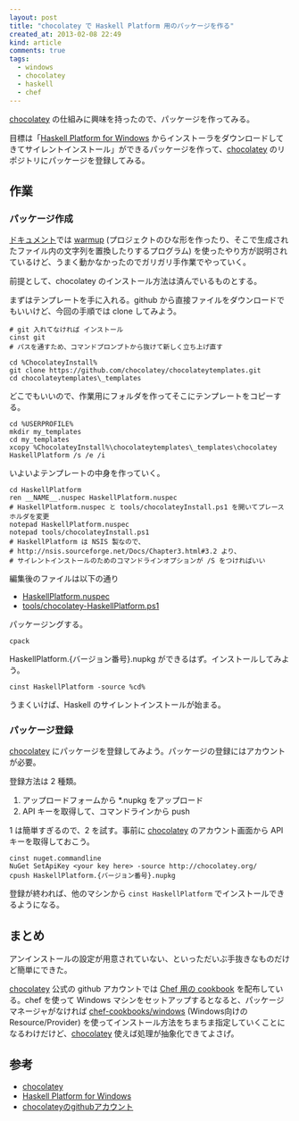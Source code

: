 ```yaml
---
layout: post
title: "chocolatey で Haskell Platform 用のパッケージを作る"
created_at: 2013-02-08 22:49
kind: article
comments: true
tags:
  - windows
  - chocolatey
  - haskell
  - chef
---
```


[chocolatey] の仕組みに興味を持ったので、パッケージを作ってみる。

<!-- more -->

目標は「[Haskell Platform for Windows] からインストーラをダウンロードしてきてサイレントインストール」ができるパッケージを作って、[chocolatey] のリポジトリにパッケージを登録してみる。

## 作業

### パッケージ作成

[ドキュメント](https://github.com/chocolatey/chocolatey/wiki/CreatePackages)では [warmup] (プロジェクトのひな形を作ったり、そこで生成されたファイル内の文字列を置換したりするプログラム) を使ったやり方が説明されているけど、うまく動かなかったのでガリガリ手作業でやっていく。

前提として、chocolatey のインストール方法は済んでいるものとする。

まずはテンプレートを手に入れる。github から直接ファイルをダウンロードでもいいけど、今回の手順では clone してみよう。

    # git 入れてなければ インストール
    cinst git
    # パスを通すため、コマンドプロンプトから抜けて新しく立ち上げ直す

    cd %ChocolateyInstall%
    git clone https://github.com/chocolatey/chocolateytemplates.git
    cd chocolateytemplates\_templates

どこでもいいので、作業用にフォルダを作ってそこにテンプレートをコピーする。

    cd %USERPROFILE%
    mkdir my_templates
    cd my_templates
    xcopy %ChocolateyInstall%\chocolateytemplates\_templates\chocolatey HaskellPlatform /s /e /i

いよいよテンプレートの中身を作っていく。

    cd HaskellPlatform
    ren __NAME__.nuspec HaskellPlatform.nuspec 
    # HaskellPlatform.nuspec と tools/chocolateyInstall.ps1 を開いてプレースホルダを変更
    notepad HaskellPlatform.nuspec
    notepad tools/chocolateyInstall.ps1
    # HaskellPlatform は NSIS 製なので、
    # http://nsis.sourceforge.net/Docs/Chapter3.html#3.2 より、
    # サイレントインストールのためのコマンドラインオプションが /S をつければいい

編集後のファイルは以下の通り

- [HaskellPlatform.nuspec](https://github.com/f440/chocolatey-HaskellPlatform/blob/master/HaskellPlatform.nuspec)
- [tools/chocolatey-HaskellPlatform.ps1](https://github.com/f440/chocolatey-HaskellPlatform/blob/master/tools/chocolateyInstall.ps1)

パッケージングする。

    cpack

HaskellPlatform.{バージョン番号}.nupkg ができるはず。インストールしてみよう。

    cinst HaskellPlatform -source %cd%

うまくいけば、Haskell のサイレントインストールが始まる。

### パッケージ登録

[chocolatey] にパッケージを登録してみよう。パッケージの登録にはアカウントが必要。

登録方法は 2 種類。

1. アップロードフォームから \*.nupkg をアップロード
2. API キーを取得して、コマンドラインから push

1 は簡単すぎるので、2 を試す。事前に [chocolatey] のアカウント画面から API キーを取得しておこう。

    cinst nuget.commandline
    NuGet SetApiKey <your key here> -source http://chocolatey.org/
    cpush HaskellPlatform.{バージョン番号}.nupkg

登録が終われば、他のマシンから `cinst HaskellPlatform` でインストールできるようになる。

## まとめ

アンインストールの設定が用意されていない、といっただいぶ手抜きなものだけど簡単にできた。

[chocolatey] 公式の github アカウントでは [Chef 用の cookbook](https://github.com/chocolatey/chocolatey-cookbook) を配布している。chef を使って Windows マシンをセットアップするとなると、パッケージマネージャがなければ [chef-cookbooks/windows] (Windows向けのResource/Provider) を使ってインストール方法をちまちま指定していくことになるわけだけど、[chocolatey] 使えば処理が抽象化できてよさげ。

## 参考

- [chocolatey]
- [Haskell Platform for Windows]
- [chocolateyのgithubアカウント](https://github.com/chocolatey/)

[chocolatey]: http://chocolatey.org/
[Haskell Platform for Windows]: http://www.haskell.org/platform/windows.html
[warmup]: https://github.com/chucknorris/Warmup
[chef-cookbooks/windows]: https://github.com/opscode-cookbooks/windows
